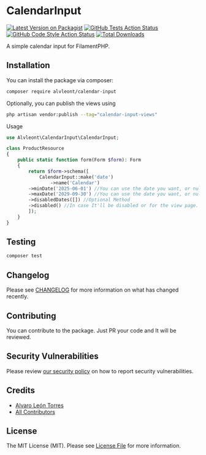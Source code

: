# CalendarInput

[![Latest Version on Packagist](https://img.shields.io/packagist/v/alvleont/calendar-input.svg?style=flat-square)](https://packagist.org/packages/alvleont/calendar-input)
[![GitHub Tests Action Status](https://img.shields.io/github/actions/workflow/status/alvleont/calendar-input/run-tests.yml?branch=main&label=tests&style=flat-square)](https://github.com/alvleont/calendar-input/actions?query=workflow%3Arun-tests+branch%3Amain)
[![GitHub Code Style Action Status](https://img.shields.io/github/actions/workflow/status/alvleont/calendar-input/fix-php-code-styling.yml?branch=main&label=code%20style&style=flat-square)](https://github.com/alvleont/calendar-input/actions?query=workflow%3A)
[![Total Downloads](https://img.shields.io/packagist/dt/alvleont/calendar-input.svg?style=flat-square)](https://packagist.org/packages/alvleont/calendar-input)

A simple calendar input for FilamentPHP.

## Installation

You can install the package via composer:

```bash
composer require alvleont/calendar-input
```

Optionally, you can publish the views using

```bash
php artisan vendor:publish --tag="calendar-input-views"
```

Usage

```php
use Alvleont\CalendarInput\CalendarInput;

class ProductResource
{
    public static function form(Form $form): Form
    {
        return $form->schema([
            CalendarInput::make('date')
                ->name('Calendar')
		->minDate('2025-06-01') //You can use the date you want, or null (optional method)
		->maxDate('2029-09-30') //You can use the date you want, or null (optional method)
		->disabledDates([]) //Optional Method
		->disabled() //In case It'll be disabled or for the view page.
        ]);
    }
}
```

## Testing

```bash
composer test
```

## Changelog

Please see [CHANGELOG](CHANGELOG.md) for more information on what has changed recently.

## Contributing

You can contribute to the package. Just PR your code and It will be reviewed.

## Security Vulnerabilities

Please review [our security policy](../../security/policy) on how to report security vulnerabilities.

## Credits

- [Alvaro León Torres](https://github.com/alvleont)
- [All Contributors](../../contributors)

## License

The MIT License (MIT). Please see [License File](LICENSE.md) for more information.
